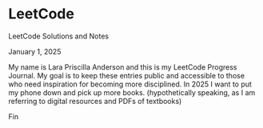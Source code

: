 # LeetCode
LeetCode Solutions and Notes

January 1, 2025

My name is Lara Priscilla Anderson and this is my LeetCode Progress Journal.
My goal is to keep these entries public and accessible to those who need inspiration for becoming more disciplined. 
In 2025 I want to put my phone down and pick up more books. (hypothetically speaking, as I am referring to digital resources and PDFs of textbooks)

Fin
